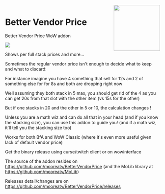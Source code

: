 <img src="https://raw.githubusercontent.com/mooreatv/BetterVendorPrice/master/BetterVendorPrice.png" height=150 width=150 align=right>

# Better Vendor Price
Better Vendor Price WoW addon

<img src="https://raw.githubusercontent.com/mooreatv/BetterVendorPrice/master/sample.png">

Shows per full stack prices and more...

Sometimes the regular vendor price isn't enough to decide what to keep and what to discard: 

For instance imagine you have 4 something that sell for 12s and 2 of something else for for 8s and both are dropping right now

Well assuming they both stack in 5 max, you should get rid of the 4 as you can get 20s from that slot with the other item (vs 15s for the other)
 
But if one stacks in 20 and the other in 5 or 10, the calculation changes !

Unless you are a math wiz and can do all that in your head (and if you know the stacking size), you can use this addon to guide you! (and if a math wiz, it'll tell you the stacking size too)

Works for both BfA and WoW Classic (where it's even more useful given lack of default vendor price)

Get the binary release using curse/twitch client or on wowinterface

The source of the addon resides on https://github.com/mooreatv/BetterVendorPrice
(and the MoLib library at https://github.com/mooreatv/MoLib)

Releases detail/changes are on https://github.com/mooreatv/BetterVendorPrice/releases
